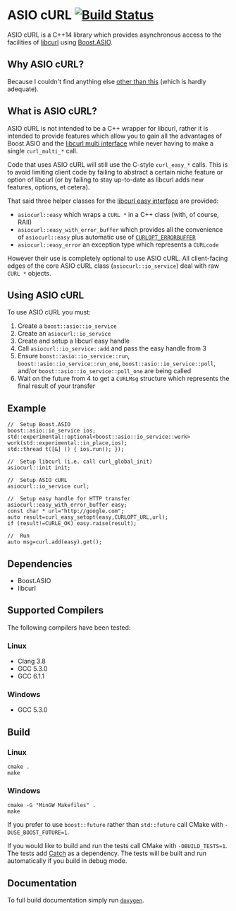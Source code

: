 # ASIO cURL [![Build Status](https://travis-ci.org/RobertLeahy/ASIO-cURL.svg?branch=master)](https://travis-ci.org/RobertLeahy/ASIO-cURL)

ASIO cURL is a C++14 library which provides asynchronous access to the facilities of [libcurl](https://curl.haxx.se/libcurl/) using [Boost.ASIO](http://www.boost.org/doc/libs/1_61_0/doc/html/boost_asio.html).

## Why ASIO cURL?

Because I couldn't find anything else [other than this](https://curl.haxx.se/libcurl/c/asiohiper.html) (which is hardly adequate).

## What is ASIO cURL?

ASIO cURL is not intended to be a C++ wrapper for libcurl, rather it is intended to provide features which allow you to gain all the advantages of Boost.ASIO and the [libcurl multi interface](https://curl.haxx.se/libcurl/c/libcurl-multi.html) while never having to make a single `curl_multi_*` call.

Code that uses ASIO cURL will still use the C-style `curl_easy_*` calls.  This is to avoid limiting client code by failing to abstract a certain niche feature or option of libcurl (or by failing to stay up-to-date as libcurl adds new features, options, et cetera).

That said three helper classes for the [libcurl easy interface](https://curl.haxx.se/libcurl/c/libcurl-easy.html) are provided:

- `asiocurl::easy` which wraps a `CURL *` in a C++ class (with, of course, RAII)
- `asiocurl::easy_with_error_buffer` which provides all the convenience of `asiocurl::easy` plus automatic use of [`CURLOPT_ERRORBUFFER`](https://curl.haxx.se/libcurl/c/CURLOPT_ERRORBUFFER.html)
- `asiocurl::easy_error` an exception type which represents a `CURLcode`

However their use is completely optional to use ASIO cURL.  All client-facing edges of the core ASIO cURL class (`asiocurl::io_service`) deal with raw `CURL *` objects.

## Using ASIO cURL

To use ASIO cURL you must:

1. Create a `boost::asio::io_service`
2. Create an `asiocurl::io_service`
3. Create and setup a libcurl easy handle
4. Call `asiocurl::io_service::add` and pass the easy handle from 3
5. Ensure `boost::asio::io_service::run`, `boost::asio::io_service::run_one`, `boost::asio::io_service::poll`, and/or `boost::asio::io_service::poll_one` are being called
6. Wait on the future from 4 to get a `CURLMsg` structure which represents the final result of your transfer

## Example

```
//	Setup Boost.ASIO
boost::asio::io_service ios;
std::experimental::optional<boost::asio::io_service::work> work(std::experimental::in_place,ios);
std::thread t([&] () { ios.run(); });

//	Setup libcurl (i.e. call curl_global_init)
asiocurl::init init;

//	Setup ASIO cURL
asiocurl::io_service curl;

//	Setup easy handle for HTTP transfer
asiocurl::easy_with_error_buffer easy;
const char * url="http://google.com";
auto result=curl_easy_setopt(easy,CURLOPT_URL,url);
if (result!=CURLE_OK) easy.raise(result);

//	Run
auto msg=curl.add(easy).get();
```

## Dependencies

- Boost.ASIO
- libcurl

## Supported Compilers

The following compilers have been tested:

### Linux

- Clang 3.8
- GCC 5.3.0
- GCC 6.1.1

### Windows

- GCC 5.3.0

## Build

### Linux

```
cmake .
make
```

### Windows

```
cmake -G "MinGW Makefiles" .
make
```

If you prefer to use `boost::future` rather than `std::future` call CMake with `-DUSE_BOOST_FUTURE=1`.

If you would like to build and run the tests call CMake with `-DBUILD_TESTS=1`.  The tests add [Catch](https://github.com/philsquared/Catch) as a dependency.  The tests will be built and run automatically if you build in debug mode.

## Documentation

To full build documentation simply run [`doxygen`](http://www.stack.nl/~dimitri/doxygen/).